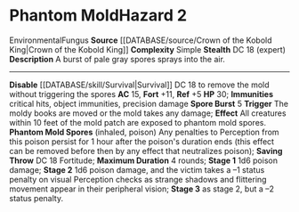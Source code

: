﻿---
ac: '15'
complexity: Simple
fortitude: '+11'
hazard_type: Environmental
hp: '30'
id: '246'
immunity:
- critical hits
- object immunities
- precision damage
level: '2'
name: Phantom Mold
rarity: Common
reflex: '+5'
source: '[[DATABASE/source/Crown of the Kobold King|Crown of the Kobold King]]'
trait:
- '[[DATABASE/trait/Environmental|Environmental]]'
- '[[DATABASE/trait/Fungus|Fungus]]'
type: Hazard

---
# Phantom Mold<span class="item-type">Hazard 2</span>

<span class="item-trait">Environmental</span><span class="item-trait">Fungus</span>
**Source** [[DATABASE/source/Crown of the Kobold King|Crown of the Kobold King]]
**Complexity** Simple
**Stealth** DC 18 (expert)
**Description** A burst of pale gray spores sprays into the air.

---
**Disable** [[DATABASE/skill/Survival|Survival]] DC 18 to remove the mold without triggering the spores
**AC** 15, **Fort** +11, **Ref** +5
**HP** 30; **Immunities** critical hits, object immunities, precision damage
**Spore Burst** <span class="action-icon">5</span> **Trigger** The moldy books are moved or the mold takes any damage; **Effect** All creatures within 10 feet of the mold patch are exposed to phantom mold spores. 
**Phantom Mold Spores** (inhaled, poison) Any penalties to Perception from this poison persist for 1 hour after the poison's duration ends (this effect can be removed before then by any effect that neutralizes poison); **Saving Throw** DC 18 Fortitude; **Maximum Duration** 4 rounds; **Stage 1** 1d6 poison damage; **Stage 2** 1d6 poison damage, and the victim takes a –1 status penalty on visual Perception checks as strange shadows and flittering movement appear in their peripheral vision; **Stage 3** as stage 2, but a –2 status penalty.